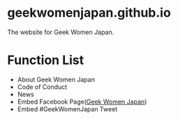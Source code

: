 # geekwomenjapan.github.io
The website for Geek Women Japan.

# Function List
- About Geek Women Japan
- Code of Conduct
- News
- Embed Facebook Page([Geek Women Japan](https://www.facebook.com/geekWomenJapan/))
- Embed #GeekWomenJapan Tweet
